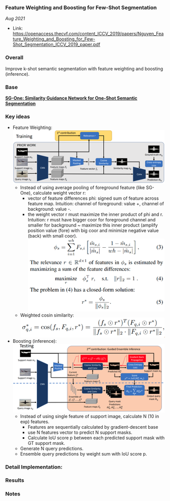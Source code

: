### Feature Weighting and Boosting for Few-Shot Segmentation

_Aug 2021_

- Link: https://openaccess.thecvf.com/content_ICCV_2019/papers/Nguyen_Feature_Weighting_and_Boosting_for_Few-Shot_Segmentation_ICCV_2019_paper.pdf

### Overall

Improve k-shot semantic segmentation with feature weighting and boosting (inference).

### Base

[**SG-One: Similarity Guidance Network for One-Shot Semantic Segmentation**](https://arxiv.org/pdf/1810.09091.pdf)

### Key ideas
- Feature Weighting:
![](images/FWB_featureweighting.png?raw=true)
    * Instead of using average pooling of foreground feature (like SG-One), calculate weight vector r:
        - vector of feature differences phi: signed sum of feature across feature map. Intuition: channel of foreground: value +, channel of background: value -.
        - the weight vector r must maximize the inner product of phi and r. Intuition: r must have bigger coor for foreground channel and smaller for background ~ maximize this inner product (amplify position value (fore) with big coor and minimize negative value (back) with small coor).
        ![](images/FWB_relevance.png?raw=true)
    * Weighted cosin similarity:
        ![](images/FWB_weighted_cosin_similar.png?raw=true)
- Boosting (inference):
![](images/FWB_boosting.png?raw=true)
    * Instead of using single feature of support image, calculate N (10 in exp) features.
        - Features are sequentially calculated by gradient-descent base
        - use N features vector to predict N support masks. 
        - Calculate IoU score p between each predicted support mask with GT support mask.
    * Generate N query predictions.
    * Ensemble query predictions by weight sum with IoU score p.


### Detail Implementation:


### Results


### Notes